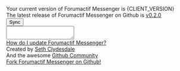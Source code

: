<div id="FAM-github-page" class="FAM-content-block">
  <div id="FAM-version-data" class="FAM-center">
    <div class="FAM-row">Your current version of Forumactif Messenger is <span id="FAM-version">{CLIENT_VERSION}</span><div>
    <div class="FAM-row">The latest release of Forumactif Messenger on Github is <a href="https://github.com/SethClydesdale/forumactif-messenger/releases/tag/v0.2.0"><span id="FAM-version-github">v0.2.0</span></a></div>
    <div id="FAM-version-status" class="FAM-row"><i class="fa fa-circle-o-notch fa-spin fa-2x fa-fw"></i></div>
  </div>

  <div id="FAM-version-sync">
    <div class="FAM-row"><button id="FAM-update" class="FAM-button" onclick="FAM.update()"><i class="fa fa-refresh"></i> Sync</button></div>
    <div class="FAM-row"><textarea id="FAM-update-code" class="FAM-inputbox" onclick="this.select()" readonly></textarea></div>
    <div class="FAM-row FAM-center"><a href="https://github.com/SethClydesdale/forumactif-messenger/wiki/Updating"><i class="fa fa-question-circle"></i> How do I update Forumactif Messenger?</a></div>
  </div>

  <div id="FAM-creator-info">
    <div class="FAM-row">Created by <a href="https://github.com/SethClydesdale">Seth Clydesdale</a></div>
    <div class="FAM-row">And the awesome <a href="https://github.com/SethClydesdale/forumactif-messenger/graphs/contributors">Github Community</a></div>
    <div class="FAM-row"><a href="https://github.com/SethClydesdale/forumactif-messenger/fork"><i class="fa fa-github"></i> Fork Forumactif Messenger on Github!</a></div>
  </div>
</div>
